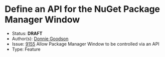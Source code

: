 # Define an API for the NuGet Package Manager Window

* Status: **DRAFT**
* Author(s): [Donnie Goodson](https://github.com/donnie-msft)
* Issue: [9155](https://github.com/NuGet/Home/issues/9155) Allow Package Manager Window to be controlled via an API
* Type: Feature
